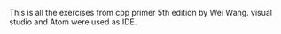 This is all the exercises from cpp primer 5th edition by Wei Wang. visual studio and Atom were used as IDE.
